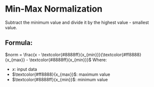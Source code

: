 # Min-Max Normalization
Subtract the minimum value and divide it by the highest value - smallest value.

## Formula:
$norm = \frac{x - \textcolor{#8888ff}{x_{min}}}{\textcolor{#ff8888}{x_{max}} - \textcolor{#8888ff}{x_{min}}}$
Where:
- $x$: input data
- $\textcolor{#ff8888}{x_{max}}$: maximum value
- $\textcolor{#8888ff}{x_{min}}$: minimum value
